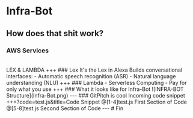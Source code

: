 # Infra-Bot
How does that shit work?
---
### AWS Services
<br>
LEX & LAMBDA
+++
### Lex
It's the Lex in Alexa
Builds conversational interfaces:
- Automatic speech recognition (ASR)
- Natural language understanding (NLU)
+++
### Lambda
- Serverless Computing
- Pay for only what you use
+++
### What it looks like for Infra-Bot
![INFRA-BOT Structure](Infra-Bot.png)
---
### GitPitch is cool
Incoming code snippet
+++?code=test.js&title=Code Snippet
@[1-4]test.js First Section of Code
@[5-8]test.js Second Section of Code
---
# Fin